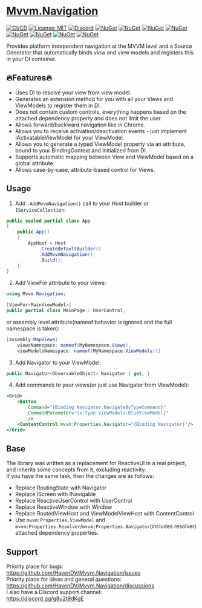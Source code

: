 # [Mvvm.Navigation](https://github.com/HavenDV/Mvvm.Navigation/) 

[![CI/CD](https://github.com/HavenDV/Mvvm.Navigation/actions/workflows/dotnet.yml/badge.svg?branch=main)](https://github.com/HavenDV/Mvvm.Navigation/actions/workflows/dotnet.yml)
[![License: MIT](https://img.shields.io/github/license/HavenDV/Mvvm.Navigation)](https://github.com/HavenDV/Mvvm.Navigation/blob/main/LICENSE.txt)
[![Discord](https://img.shields.io/discord/988253265550532680?label=Discord&logo=discord&logoColor=white&color=d82679)](https://discord.gg/g8u2t9dKgE)
[![NuGet](https://img.shields.io/nuget/dt/Mvvm.Navigation.Core.svg?style=flat-square&label=Mvvm.Navigation.Core)](https://www.nuget.org/packages/Mvvm.Navigation.Core/)
[![NuGet](https://img.shields.io/nuget/dt/Mvvm.Navigation.Wpf.svg?style=flat-square&label=Mvvm.Navigation.Wpf)](https://www.nuget.org/packages/Mvvm.Navigation.Wpf/)
[![NuGet](https://img.shields.io/nuget/dt/Mvvm.Navigation.Uno.svg?style=flat-square&label=Mvvm.Navigation.Uno)](https://www.nuget.org/packages/Mvvm.Navigation.Uno/)
[![NuGet](https://img.shields.io/nuget/dt/Mvvm.Navigation.Uno.WinUI.svg?style=flat-square&label=Mvvm.Navigation.Uno.WinUI)](https://www.nuget.org/packages/Mvvm.Navigation.Uno/)
[![NuGet](https://img.shields.io/nuget/dt/Mvvm.Navigation.Uwp.svg?style=flat-square&label=Mvvm.Navigation.Uwp)](https://www.nuget.org/packages/Mvvm.Navigation.Uwp/)
[![NuGet](https://img.shields.io/nuget/dt/Mvvm.Navigation.WinUI.svg?style=flat-square&label=Mvvm.Navigation.WinUI)](https://www.nuget.org/packages/Mvvm.Navigation.WinUI/)
[![NuGet](https://img.shields.io/nuget/dt/Mvvm.Navigation.Avalonia.svg?style=flat-square&label=Mvvm.Navigation.Avalonia)](https://www.nuget.org/packages/Mvvm.Navigation.Avalonia/)
[![NuGet](https://img.shields.io/nuget/dt/Mvvm.Navigation.Maui.svg?style=flat-square&label=Mvvm.Navigation.Maui)](https://www.nuget.org/packages/Mvvm.Navigation.Maui/)

Provides platform independent navigation at the MVVM level and 
a Source Generator that automatically binds view and view models and 
registers this in your DI container.  
  
## 🔥Features🔥
- Uses DI to resolve your view from view model.
- Generates an extension method for you with all your Views and ViewModels to register them in DI.
- Does not contain custom controls, everything happens based on the attached dependency property and does not limit the user.
- Allows forward/backward navigation like in Chrome.
- Allows you to receive activation/deactivation events - just implement IActivatableViewModel for your ViewModel.
- Allows you to generate a typed ViewModel property via an attribute, bound to your BindingContext and initialized from DI.
- Supports automatic mapping between View and ViewModel based on a global attribute.
- Allows case-by-case, attribute-based control for Views.

## Usage
1. Add `.AddMvvmNavigation()` call to your Host builder or `IServiceCollection`:
```csharp
public sealed partial class App
{
    public App()
    {
        AppHost = Host
            .CreateDefaultBuilder()
            .AddMvvmNavigation()
            .Build();
    }
}
```
2. Add ViewFor attribute to your views:
```csharp
using Mvvm.Navigation;

[ViewFor<MainViewModel>]
public partial class MainPage : UserControl;
```
or assembly level attribute(nameof behavior is ignored and the full namespace is taken):
```csharp
[assembly:MapViews(
    viewsNamespace: nameof(MyNamespace.Views),
    viewModelsNamespace: nameof(MyNamespace.ViewModels))]
```
3. Add Navigator to your ViewModel:
```csharp
public Navigator<ObservableObject> Navigator { get; }
```
4. Add commands to your views(or just use Navigator from ViewModel):
```xml
<Grid>
    <Button
        Command="{Binding Navigator.NavigateByTypeCommand}"
        CommandParameter="{x:Type viewModels:BlueViewModel}"
        />
    <ContentControl mvvm:Properties.Navigator="{Binding Navigator}"/>
</Grid>
```

## Base
The library was written as a replacement for ReactiveUI in a real project, 
and inherits some concepts from it, excluding reactivity.  
If you have the same task, then the changes are as follows:
- Replace RoutingState with Navigator
- Replace IScreen with INavigable
- Replace ReactiveUserControl with UserControl
- Replace ReactiveWindow with Window
- Replace RoutedViewHost and ViewModelViewHost with ContentControl
- Use `mvvm:Properties.ViewModel` and `mvvm:Properties.Resolver`/`mvvm:Properties.Navigator`(includes resolver) attached dependency properties.

## Support
Priority place for bugs: https://github.com/HavenDV/Mvvm.Navigation/issues  
Priority place for ideas and general questions: https://github.com/HavenDV/Mvvm.Navigation/discussions  
I also have a Discord support channel:  
https://discord.gg/g8u2t9dKgE

